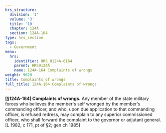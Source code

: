 ```yaml
---
hrs_structure:
  division: '1'
  volume: '3'
  title: '10'
  chapter: 124A
  section: 124A-164
type: hrs_section
tags:
  - Government
menu:
  hrs:
    identifier: HRS_0124A-0164
    parent: HRS0124A
    name: 124A-164 Complaints of wrongs
weight: 9620
title: Complaints of wrongs
full_title: 124A-164 Complaints of wrongs
---
```

**[§124A-164] Complaints of wrongs.** Any member of the state military forces who believes the member's self wronged by the member's commanding officer, and who, upon due application to that commanding officer, is refused redress, may complain to any superior commissioned officer, who shall forward the complaint to the governor or adjutant general. [L 1982, c 171, pt of §2; gen ch 1985]